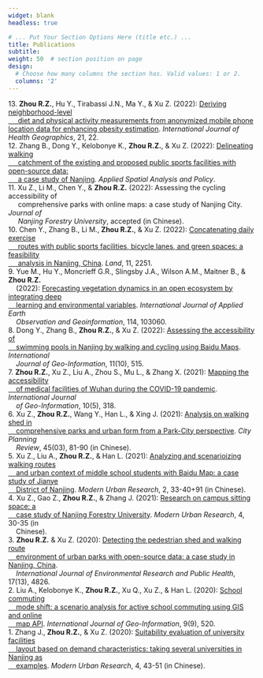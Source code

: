```yaml
---
widget: blank
headless: true

# ... Put Your Section Options Here (title etc.) ...
title: Publications
subtitle:
weight: 50  # section position on page
design:
  # Choose how many columns the section has. Valid values: 1 or 2.
  columns: '2'
---
```

13\. **Zhou R.Z.**, Hu Y., Tirabassi J.N., Ma Y., & Xu Z. (2022): [Deriving neighborhood-level <br> &nbsp;&nbsp;&nbsp;&nbsp; diet and physical activity measurements from anonymized mobile phone location data for enhancing obesity estimation](https://ryan-zhenqi-zhou.github.io/s12942-022-00321-4.pdf). *International Journal of Health Geographics*, 21, 22.\
12\. Zhang B., Dong Y., Kelobonye K., **Zhou R.Z.**, & Xu Z. (2022): [Delineating walking <br> &nbsp;&nbsp;&nbsp;&nbsp; catchment of the existing and proposed public sports facilities with open-source data: <br> &nbsp;&nbsp;&nbsp;&nbsp; a case study of Nanjing](https://ryan-zhenqi-zhou.github.io/DW-2022.pdf). *Applied Spatial Analysis and Policy*.\
11\. Xu Z., Li M., Chen Y., & **Zhou R.Z.** (2022): Assessing the cycling accessibility of <br> &nbsp;&nbsp;&nbsp;&nbsp; comprehensive parks with online maps: a case study of Nanjing City. *Journal of <br> &nbsp;&nbsp;&nbsp;&nbsp; Nanjing Forestry University*, accepted (in Chinese).\
10\. Chen Y., Zhang B., Li M., **Zhou R.Z.**, & Xu Z. (2022): [Concatenating daily exercise <br> &nbsp;&nbsp;&nbsp;&nbsp; routes with public sports facilities, bicycle lanes, and green spaces: a feasibility <br> &nbsp;&nbsp;&nbsp;&nbsp; analysis in Nanjing, China](https://ryan-zhenqi-zhou.github.io/land-11-02251-v2.pdf). *Land*, 11, 2251.\
9\. Yue M., Hu Y., Moncrieff G.R., Slingsby J.A., Wilson A.M., Maitner B., & **Zhou R.Z.** <br> &nbsp;&nbsp;&nbsp;&nbsp;(2022): [Forecasting vegetation dynamics in an open ecosystem by integrating deep <br> &nbsp;&nbsp;&nbsp;&nbsp;learning and environmental variables](https://ryan-zhenqi-zhou.github.io/1-s2.0-S1569843222002485-main.pdf). *International Journal of Applied Earth <br> &nbsp;&nbsp;&nbsp;&nbsp;Observation and Geoinformation*, 114, 103060.\
8\. Dong Y., Zhang B., **Zhou R.Z.**, & Xu Z. (2022): [Assessing the accessibility of <br> &nbsp;&nbsp;&nbsp;&nbsp;swimming pools in Nanjing by walking and cycling using Baidu Maps](https://ryan-zhenqi-zhou.github.io/ijgi-11-00515.pdf). *International <br> &nbsp;&nbsp;&nbsp;&nbsp;Journal of Geo-Information*, 11(10), 515.\
7\. **Zhou R.Z.**, Xu Z., Liu A., Zhou S., Mu L., & Zhang X. (2021): [Mapping the accessibility <br> &nbsp;&nbsp;&nbsp;&nbsp;of medical facilities of Wuhan during the COVID-19 pandemic](https://ryan-zhenqi-zhou.github.io/ijgi-10-00318.pdf). *International Journal <br> &nbsp;&nbsp;&nbsp;&nbsp;of Geo-Information*, 10(5), 318.\
6\. Xu Z., **Zhou R.Z.**, Wang Y., Han L., & Xing J. (2021): [Analysis on walking shed in <br> &nbsp;&nbsp;&nbsp;&nbsp;comprehensive parks and urban form from a Park-City perspective](https://ryan-zhenqi-zhou.github.io/cpr-1002-1329.pdf). *City Planning <br> &nbsp;&nbsp;&nbsp;&nbsp;Review*, 45(03), 81-90 (in Chinese).\
5\. Xu Z., Liu A., **Zhou R.Z.**, & Han L. (2021): [Analyzing and scenarioizing walking routes <br> &nbsp;&nbsp;&nbsp;&nbsp;and urban context of middle school students with Baidu Map: a case study of Jianye <br> &nbsp;&nbsp;&nbsp;&nbsp;District of Nanjing](https://ryan-zhenqi-zhou.github.io/tx-0033-08.pdf). *Modern Urban Research*, 2, 33-40+91 (in Chinese).\
4\. Xu Z., Gao Z., **Zhou R.Z.**, & Zhang J. (2021): [Research on campus sitting space: a <br> &nbsp;&nbsp;&nbsp;&nbsp;case study of Nanjing Forestry University](https://ryan-zhenqi-zhou.github.io/zx-0030-06.pdf). *Modern Urban Research*, 4, 30-35 (in <br> &nbsp;&nbsp;&nbsp;&nbsp;Chinese).\
3\. **Zhou R.Z.** & Xu Z. (2020): [Detecting the pedestrian shed and walking route <br> &nbsp;&nbsp;&nbsp;&nbsp;environment of urban parks with open-source data: a case study in Nanjing, China](https://ryan-zhenqi-zhou.github.io/ijerph-17-04826-v2.pdf). <br> &nbsp;&nbsp;&nbsp;&nbsp;*International Journal of Environmental Research and Public Health*, 17(13), 4826.\
2\. Liu A., Kelobonye K., **Zhou R.Z.**, Xu Q., Xu Z., & Han L. (2020): [School commuting <br> &nbsp;&nbsp;&nbsp;&nbsp;mode shift: a scenario analysis for active school commuting using GIS and online <br> &nbsp;&nbsp;&nbsp;&nbsp;map API](https://ryan-zhenqi-zhou.github.io/ijgi-09-00520.pdf). *International Journal of Geo-Information*, 9(9), 520.\
1\. Zhang J., **Zhou R.Z.**, & Xu Z. (2020): [Suitability evaluation of university facilities <br> &nbsp;&nbsp;&nbsp;&nbsp;layout based on demand characteristics: taking several universities in Nanjing as <br> &nbsp;&nbsp;&nbsp;&nbsp;examples](https://ryan-zhenqi-zhou.github.io/ss-0043-09.pdf). *Modern Urban Research*, 4, 43-51 (in Chinese).

